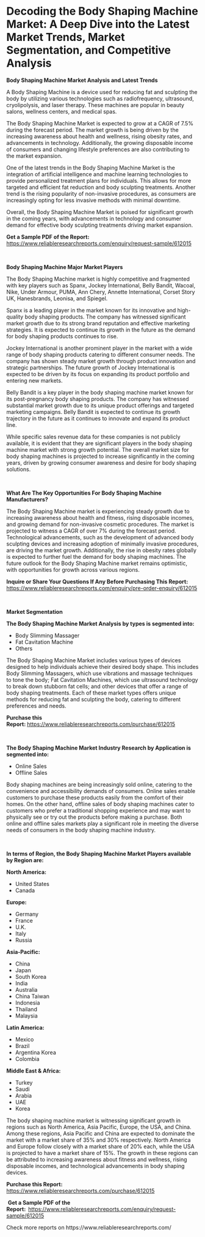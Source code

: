 <p><h1>Decoding the Body Shaping Machine Market: A Deep Dive into the Latest Market Trends, Market Segmentation, and Competitive Analysis</h1></p><p><strong>Body Shaping Machine Market Analysis and Latest Trends</strong></p>
<p><p>A Body Shaping Machine is a device used for reducing fat and sculpting the body by utilizing various technologies such as radiofrequency, ultrasound, cryolipolysis, and laser therapy. These machines are popular in beauty salons, wellness centers, and medical spas.</p><p>The Body Shaping Machine Market is expected to grow at a CAGR of 7.5% during the forecast period. The market growth is being driven by the increasing awareness about health and wellness, rising obesity rates, and advancements in technology. Additionally, the growing disposable income of consumers and changing lifestyle preferences are also contributing to the market expansion.</p><p>One of the latest trends in the Body Shaping Machine Market is the integration of artificial intelligence and machine learning technologies to provide personalized treatment plans for individuals. This allows for more targeted and efficient fat reduction and body sculpting treatments. Another trend is the rising popularity of non-invasive procedures, as consumers are increasingly opting for less invasive methods with minimal downtime.</p><p>Overall, the Body Shaping Machine Market is poised for significant growth in the coming years, with advancements in technology and consumer demand for effective body sculpting treatments driving market expansion.</p></p>
<p><strong>Get a Sample PDF of the Report:&nbsp;</strong> <a href="https://www.reliableresearchreports.com/enquiry/request-sample/612015">https://www.reliableresearchreports.com/enquiry/request-sample/612015</a></p>
<p>&nbsp;</p>
<p><strong>Body Shaping Machine Major Market Players</strong></p>
<p><p>The Body Shaping Machine market is highly competitive and fragmented with key players such as Spanx, Jockey International, Belly Bandit, Wacoal, Nike, Under Armour, PUMA, Ann Chery, Annette International, Corset Story UK, Hanesbrands, Leonisa, and Spiegel.</p><p>Spanx is a leading player in the market known for its innovative and high-quality body shaping products. The company has witnessed significant market growth due to its strong brand reputation and effective marketing strategies. It is expected to continue its growth in the future as the demand for body shaping products continues to rise.</p><p>Jockey International is another prominent player in the market with a wide range of body shaping products catering to different consumer needs. The company has shown steady market growth through product innovation and strategic partnerships. The future growth of Jockey International is expected to be driven by its focus on expanding its product portfolio and entering new markets.</p><p>Belly Bandit is a key player in the body shaping machine market known for its post-pregnancy body shaping products. The company has witnessed substantial market growth due to its unique product offerings and targeted marketing campaigns. Belly Bandit is expected to continue its growth trajectory in the future as it continues to innovate and expand its product line.</p><p>While specific sales revenue data for these companies is not publicly available, it is evident that they are significant players in the body shaping machine market with strong growth potential. The overall market size for body shaping machines is projected to increase significantly in the coming years, driven by growing consumer awareness and desire for body shaping solutions.</p></p>
<p>&nbsp;</p>
<p><strong>What Are The Key Opportunities For Body Shaping Machine Manufacturers?</strong></p>
<p><p>The Body Shaping Machine market is experiencing steady growth due to increasing awareness about health and fitness, rising disposable incomes, and growing demand for non-invasive cosmetic procedures. The market is projected to witness a CAGR of over 7% during the forecast period. Technological advancements, such as the development of advanced body sculpting devices and increasing adoption of minimally invasive procedures, are driving the market growth. Additionally, the rise in obesity rates globally is expected to further fuel the demand for body shaping machines. The future outlook for the Body Shaping Machine market remains optimistic, with opportunities for growth across various regions.</p></p>
<p><strong>Inquire or Share Your Questions If Any Before Purchasing This Report:</strong> <a href="https://www.reliableresearchreports.com/enquiry/pre-order-enquiry/612015">https://www.reliableresearchreports.com/enquiry/pre-order-enquiry/612015</a></p>
<p>&nbsp;</p>
<p><strong>Market Segmentation</strong></p>
<p><strong>The Body Shaping Machine Market Analysis by types is segmented into:</strong></p>
<p><ul><li>Body Slimming Massager</li><li>Fat Cavitation Machine</li><li>Others</li></ul></p>
<p><p>The Body Shaping Machine Market includes various types of devices designed to help individuals achieve their desired body shape. This includes Body Slimming Massagers, which use vibrations and massage techniques to tone the body; Fat Cavitation Machines, which use ultrasound technology to break down stubborn fat cells; and other devices that offer a range of body shaping treatments. Each of these market types offers unique methods for reducing fat and sculpting the body, catering to different preferences and needs.</p></p>
<p><strong>Purchase this Report:&nbsp;</strong><a href="https://www.reliableresearchreports.com/purchase/612015">https://www.reliableresearchreports.com/purchase/612015</a></p>
<p>&nbsp;</p>
<p><strong>The Body Shaping Machine Market Industry Research by Application is segmented into:</strong></p>
<p><ul><li>Online Sales</li><li>Offline Sales</li></ul></p>
<p><p>Body shaping machines are being increasingly sold online, catering to the convenience and accessibility demands of consumers. Online sales enable customers to purchase these products easily from the comfort of their homes. On the other hand, offline sales of body shaping machines cater to customers who prefer a traditional shopping experience and may want to physically see or try out the products before making a purchase. Both online and offline sales markets play a significant role in meeting the diverse needs of consumers in the body shaping machine industry.</p></p>
<p>&nbsp;</p>
<p><strong>In terms of Region, the Body Shaping Machine Market Players available by Region are:</strong></p>
<p>
    <p> <strong> North America: </strong>
        <ul>
            <li>United States</li>
            <li>Canada</li>
        </ul>
        </p> 
    <p> <strong> Europe: </strong>
        <ul>
            <li>Germany</li>
            <li>France</li>
            <li>U.K.</li>
            <li>Italy</li>
            <li>Russia</li>
        </ul>
        </p> 
    <p> <strong> Asia-Pacific: </strong>
        <ul>
            <li>China</li>
            <li>Japan</li>
            <li>South Korea</li>
            <li>India</li>
            <li>Australia</li>
            <li>China Taiwan</li>
            <li>Indonesia</li>
            <li>Thailand</li>
            <li>Malaysia</li>
        </ul>
        </p> 
    <p> <strong> Latin America: </strong>
        <ul>
            <li>Mexico</li>
            <li>Brazil</li>
            <li>Argentina Korea</li>
            <li>Colombia</li>
        </ul>
        </p> 
    <p> <strong> Middle East & Africa: </strong>
        <ul>
            <li>Turkey</li>
            <li>Saudi</li>
            <li>Arabia</li>
            <li>UAE</li>
            <li>Korea</li>
        </ul>
    </p>
    </p>
<p><p>The body shaping machine market is witnessing significant growth in regions such as North America, Asia Pacific, Europe, the USA, and China. Among these regions, Asia Pacific and China are expected to dominate the market with a market share of 35% and 30% respectively. North America and Europe follow closely with a market share of 20% each, while the USA is projected to have a market share of 15%. The growth in these regions can be attributed to increasing awareness about fitness and wellness, rising disposable incomes, and technological advancements in body shaping devices.</p></p>
<p><strong>Purchase this Report: </strong><a href="https://www.reliableresearchreports.com/purchase/612015">https://www.reliableresearchreports.com/purchase/612015</a></p>
<p>&nbsp;<strong>Get a Sample PDF of the Report:&nbsp;&nbsp;</strong><a href="https://www.reliableresearchreports.com/enquiry/request-sample/612015">https://www.reliableresearchreports.com/enquiry/request-sample/612015</a></p>
<p><strong></strong></p>
<p>Check more reports on https://www.reliableresearchreports.com/</p>